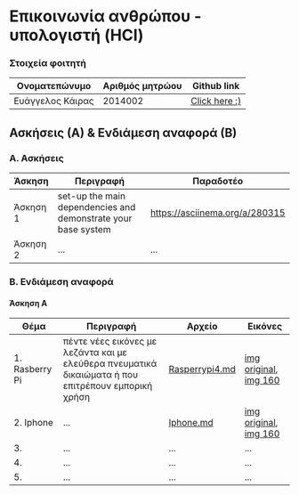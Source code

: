 # Επικοινωνία ανθρώπου - υπολογιστή (HCI)

### Στοιχεία φοιτητή
|  Ονοματεπώνυμο  | Αριθμός μητρώου | Github link |
| ------ | ------ | ------ |
| Ευάγγελος Κάιρας | 2014002 | [Click here :)](https://github.com/VaggelisKair/hci/tree/master/projects) |


## Ασκήσεις (Α) & Ενδιάμεση αναφορά (Β)

### A. Ασκήσεις
| Άσκηση | Περιγραφή | Παραδοτέο |
| ----- | ----- | ----- | 
| Άσκηση 1 | set-up the main dependencies and demonstrate your base system | https://asciinema.org/a/280315 |
| Άσκηση 2 | ... | ... |


### B. Ενδιάμεση αναφορά

#### Άσκηση Α

| Θέμα | Περιγραφή | Aρχείο | Εικόνες |
| ----- | ----- | ----- | ----- |
| 1. Rasberry Pi | πέντε νέες εικόνες με λεζάντα και με ελεύθερα πνευματικά δικαιώματα ή που επιτρέπουν εμπορική χρήση | [Rasperrypi4.md](https://github.com/VaggelisKair/gr/blob/gh-pages/_gallery/raspberrypi4.md) | [img original](https://github.com/VaggelisKair/gr/blob/gh-pages/images/raspberrypi4.jpg), [img 160](https://github.com/VaggelisKair/gr/blob/gh-pages/images/raspberrypi4-thumb.jpg) |
| 2. Iphone | ... |[Iphone.md](https://github.com/VaggelisKair/gr/blob/gh-pages/_gallery/iphone.md)|[img original](https://github.com/VaggelisKair/gr/blob/gh-pages/images/iphone.png), [img 160](https://github.com/VaggelisKair/gr/blob/gh-pages/images/iphone-thumb.png) |
| 3.  | ... | ... | ... |
| 4.  | ... | ... | ... |
| 5.  | ... | ... | ... |
